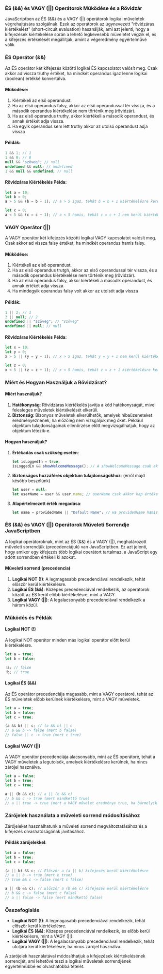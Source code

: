### ÉS (&&) és VAGY (||) Operátorok Működése és a Rövidzár

JavaScriptben az ÉS (&&) és a VAGY (||) operátorok logikai műveletek végrehajtására szolgálnak. Ezek az operátorok az úgynevezett "rövidzáras kiértékelést" (short-circuit evaluation) használják, ami azt jelenti, hogy a kifejezések kiértékelése során a lehető legkevesebb műveletet végzik el, és a kifejezés értékelését megállítják, amint a végeredmény egyértelművé válik.

### ÉS Operátor (&&)

Az ÉS operátor két kifejezés közötti logikai ÉS kapcsolatot valósít meg. Csak akkor ad vissza truthy értéket, ha mindkét operandus igaz lenne logikai (boolean) értékké konvertálva.

#### Működése:

1. Kiértékeli az első operandust.
2. Ha az első operandus falsy, akkor az első operandussal tér vissza, és a második operandus kiértékelése nem történik meg (rövidzár).
3. Ha az első operandus truthy, akkor kiértékeli a második operandust, és annak értékét adja vissza.
4. Ha egyik operandus sem lett truthy akkor az utolsó operandust adja vissza

#### Példák:

```javascript
1 && 1; // 1
1 && 0; // 0
null && "szöveg"; // null
undefined && null; // undefined
1 && null && undefined; // null
```

#### Rövidzáras Kiértékelés Példa:

```javascript
let a = 10;
let b = 0;
a > 5 && (b = b + 1); // a > 5 igaz, tehát b = b + 1 kiértékelésre kerül, b értéke 1 lesz

let c = 0;
a < 5 && (c = c + 1); // a < 5 hamis, tehát c = c + 1 nem kerül kiértékelésre, c értéke marad 0
```

### VAGY Operátor (||)

A VAGY operátor két kifejezés közötti logikai VAGY kapcsolatot valósít meg. Csak akkor ad vissza falsy értéket, ha mindkét operandus hamis falsy.

#### Működése:

1. Kiértékeli az első operandust.
2. Ha az első operandus trutgh, akkor az első operandussal tér vissza, és a második operandus kiértékelése nem történik meg (rövidzár).
3. Ha az első operandus falsy, akkor kiértékeli a második operandust, és annak értékét adja vissza.
4. Ha mindegyik operandus falsy volt akkor az utolsót adja vissza

#### Példák:

```javascript
1 || 2; // 1
2 || null; // 2
undefined || "szöveg"; // "szöveg"
undefined || null; // null
```

#### Rövidzáras Kiértékelés Példa:

```javascript
let x = 10;
let y = 0;
x > 5 || (y = y + 1); // x > 5 igaz, tehát y = y + 1 nem kerül kiértékelésre, y értéke marad 0

let z = 0;
x < 5 || (z = z + 1); // x < 5 hamis, tehát z = z + 1 kiértékelésre kerül, z értéke 1 lesz
```

### Miért és Hogyan Használjuk a Rövidzárat?

#### Miért használjuk?

1. **Hatékonyság**: Rövidzáras kiértékelés javítja a kód hatékonyságát, mivel felesleges műveletek kiértékelését elkerüli.
2. **Biztonság**: Bizonyos műveletek elkerülhetők, amelyek hibaüzeneteket eredményeznének, ha előzőleg nem vizsgáljuk meg őket. Például objektum tulajdonságainak ellenőrzése előtt megvizsgálhatjuk, hogy az objektum létezik-e.

#### Hogyan használjuk?

1. **Értékadás csak szükség esetén**:

    ```javascript
    let isLoggedIn = true;
    isLoggedIn && showWelcomeMessage(); // A showWelcomeMessage csak akkor kerül meghívásra, ha az isLoggedIn igaz
    ```

2. **Biztonságos hozzáférés objektum tulajdonságokhoz**: (erről majd később beszélünk)

    ```javascript
    let user = null;
    let userName = user && user.name; // userName csak akkor kap értéket, ha user nem null
    ```

3. **Alapértelmezett érték megadása**:

    ```javascript
    let name = providedName || "Default Name"; // Ha providedName hamis érték (null, undefined, ""), akkor a name "Default Name" lesz
    ```

### ÉS (&&) és VAGY (||) Operátorok Műveleti Sorrendje JavaScriptben

A logikai operátoroknak, mint az ÉS (&&) és a VAGY (||), meghatározott műveleti sorrendjük (precedenciájuk) van JavaScriptben. Ez azt jelenti, hogy amikor egy kifejezés több logikai operátort tartalmaz, a JavaScript egy adott sorrendben értékeli ki azokat.

#### Műveleti sorrend (precedencia)

1. **Logikai NOT (!)**: A legmagasabb precedenciával rendelkezik, tehát először kerül kiértékelésre.
2. **Logikai ÉS (&&)**: Közepes precedenciával rendelkezik, az operátorok között az ÉS kerül előbb kiértékelésre, mint a VAGY.
3. **Logikai VAGY (||)**: A legalacsonyabb precedenciával rendelkezik a három közül.

### Működés és Példák

#### Logikai NOT (!)

A logikai NOT operátor minden más logikai operátor előtt kerül kiértékelésre.

```javascript
let a = true;
let b = false;

!a; // false
!b; // true
```

#### Logikai ÉS (&&)

Az ÉS operátor precedenciája magasabb, mint a VAGY operátoré, tehát az ÉS műveletek előbb kerülnek kiértékelésre, mint a VAGY műveletek.

```javascript
let a = true;
let b = false;
let c = true;

(a && b) || c; // (a && b) || c
// a && b -> false (mert b false)
// false || c -> true (mert c true)
```

#### Logikai VAGY (||)

A VAGY operátor precedenciája alacsonyabb, mint az ÉS operátoré, tehát a VAGY műveletek a legutolsók, amelyek kiértékelésre kerülnek, ha nincs zárójel használva.

```javascript
let a = false;
let b = true;
let c = true;

a || (b && c); // a || (b && c)
// b && c -> true (mert mindkettő true)
// a || true -> true (mert a VAGY művelet eredménye true, ha bármelyik operandus true)
```

### Zárójelek használata a műveleti sorrend módosításához

Zárójeleket használhatunk a műveleti sorrend megváltoztatásához és a kifejezés olvashatóságának javításához.

#### Példák zárójelekkel:

```javascript
let a = false;
let b = true;
let c = false;

(a || b) && c; // Először a (a || b) kifejezés kerül kiértékelésre
// a || b -> true (mert b true)
// true && c -> false (mert c false)

a || (b && c); // Először a (b && c) kifejezés kerül kiértékelésre
// b && c -> false (mert c false)
// a || false -> false (mert mindkettő false)
```

### Összefoglalás

-   **Logikai NOT (!)**: A legmagasabb precedenciával rendelkezik, tehát először kerül kiértékelésre.
-   **Logikai ÉS (&&)**: Közepes precedenciával rendelkezik, és előbb kerül kiértékelésre, mint a VAGY (||).
-   **Logikai VAGY (||)**: A legalacsonyabb precedenciával rendelkezik, tehát utoljára kerül kiértékelésre, ha nincs zárójel használva.

A zárójelek használatával módosíthatjuk a kifejezések kiértékelésének sorrendjét, ami lehetővé teszi a logikai műveletek sorrendjének egyértelműbbé és olvashatóbbá tételét.
